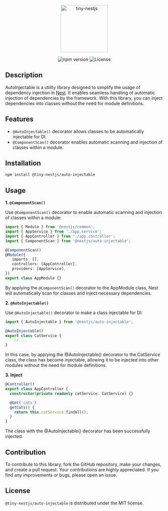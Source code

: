 <p align="center">
  <img src="https://github.com/tiny-nestjs/auto-injectable/assets/81916648/6d197834-bbf4-4370-b681-952d32712716" alt="tiny-nestjs" width="150" height="150" />
</p>

<div align="center">
  <img src="https://img.shields.io/badge/npm-v0.0.1-blue" alt="npm version">
  <img src="https://img.shields.io/badge/license-MIT-green" alt="License">
</div>

## Description

AutoInjectable is a utility library designed to simplify the usage of dependency injection
in [Nest](https://github.com/nestjs/nest). It enables seamless
handling of automatic injection of dependencies by the framework.
With this library, you can inject dependencies into classes without the need for module definitions.

## Features

- `@AutoInjectable()` decorator allows classes to be automatically injectable for DI.
- `@ComponentScan()` decorator enables automatic scanning and injection of classes within a module.

## Installation

```bash
npm install @tiny-nestjs/auto-injectable
```

## Usage

**1. `@ComponentScan()`**

   Use `@ComponentScan()` decorator to enable automatic scanning and injection of classes within a module:
   
   ```typescript
  import { Module } from '@nestjs/common';
  import { AppService } from './app.service';
  import { AppController } from './app.controller';
  import { ComponentScan } from '@nestjs/auto-injectable';
  
  @ComponentScan()
  @Module({
      imports: [],
      controllers: [AppController],
      providers: [AppService],
  })
  export class AppModule {}
  ``` 

   By applying the `@ComponentScan()` decorator to the AppModule class, Nest will automatically scan for classes and
   inject necessary dependencies.

**2. `@AutoInjectable()`**

   Use `@AutoInjectable()` decorator to make a class injectable for DI:

  ```typescript
  import { AutoInjectable } from '@nestjs/auto-injectable';
  
  @AutoInjectable()
  export class CatService {
      // ...
  }
  ```

   In this case, by applying the @AutoInjectable() decorator to the CatService class, the class has become injectable, allowing it to be injected into other modules without the need for module definitions.

**3. Inject**

   ```typescript
   @Controller()
   export class AppController {
     constructor(private readonly catService: CatService) {}
   
     @Get('cats')
     getCats() {
       return this.catService.findAll();
     }
   }
   ```

   The class with the @AutoInjectable() decorator has been successfully injected.

## Contribution

To contribute to this library, fork the GitHub repository, make your changes, and create a pull request. Your
contributions are highly appreciated. If you find any improvements or bugs, please open an issue.

## License

`@tiny-nestjs/auto-injectable` is distributed under the MIT license.